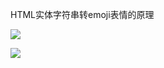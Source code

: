 HTML实体字符串转emoji表情的原理

![](https://gitee.com/hjb2722404/tuchuang/raw/master/img/20210108141354.png)

![](https://gitee.com/hjb2722404/tuchuang/raw/master/img/20210108141359.png)